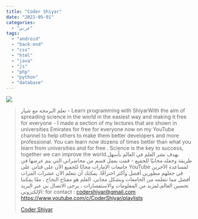 ```yaml
---
title: "Coder Shiyar"
date: "2021-05-01"
categories:
  - "عربي"
tags:
  - "android"
  - "back-end"
  - "css"
  - "html"
  - "java"
  - "js"
  - "php"
  - "python"
  - "database"
---
```


![](https://yt3.ggpht.com/ytc/AAUvwnjuGnWUdA6K5_7XF9AlXt9fUZMGbj7BD4rCtLiQ=s176-c-k-c0x00ffffff-no-rj)

> تعلم البرمجة مع شيار - Learn programming with ShiyarWith the aim of spreading science in the world in the easiest way and making it free for everyone - I made a section of my lectures that are shown in universities Emirates for free for everyone now on my YouTube channel to help others to make them better developers and more professional. You can learn now dozens of times better than what you learn from universities and for free . Science is the key to success, together we can improve the world.بهدف نشر العلم في العالم بأسهل طريقة وجعله مجانيًا للجميع - قمت بعمل قسم من محاضراتي التي يتم عرضها في جامعات الإمارات مجانًا للجميع الآن على قناتي على YouTube لمساعدة الآخرين في جعلهم مطورين أفضل وأكثر احترافًا. يمكنك أن تتعلم الآن عشرات المرات أفضل مما تتعلمه من الجامعات وبشكل مجاني. العلم هو مفتاح النجاح ، معًا يمكننا تحسين العالم.لمزيد من المعلومات والاستفسارات ، يرجى الاتصال بي عبر البريد الإلكتروني: for contact : codershiyar@gmail.com https://www.youtube.com/c/CoderShiyar/playlists
>
> [Coder Shiyar](https://www.youtube.com/c/CoderShiyar/playlists)

